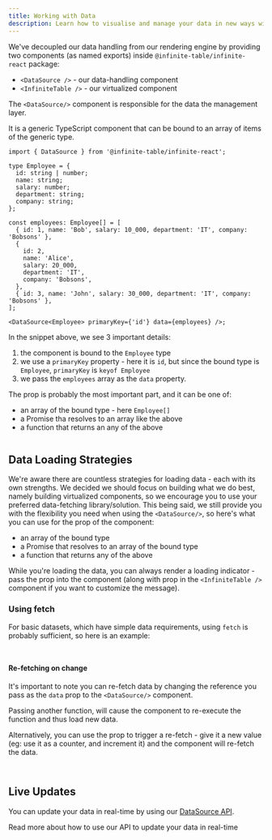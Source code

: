 ```yaml
---
title: Working with Data
description: Learn how to visualise and manage your data in new ways with Infinite Table
---
```


We've decoupled our data handling from our rendering engine by providing two components (as named exports) inside `@infinite-table/infinite-react` package:

- `<DataSource />` - our data-handling component
- `<InfiniteTable />` - our virtualized component

The `<DataSource/>` component is responsible for the data the management layer. 

It is a generic TypeScript component that can be bound to an array of items of the generic type.

```tsx 
import { DataSource } from '@infinite-table/infinite-react';

type Employee = {
  id: string | number;
  name: string;
  salary: number;
  department: string;
  company: string;
};

const employees: Employee[] = [
  { id: 1, name: 'Bob', salary: 10_000, department: 'IT', company: 'Bobsons' },
  {
    id: 2,
    name: 'Alice',
    salary: 20_000,
    department: 'IT',
    company: 'Bobsons',
  },
  { id: 3, name: 'John', salary: 30_000, department: 'IT', company: 'Bobsons' },
];

<DataSource<Employee> primaryKey={'id'} data={employees} />;
```

In the snippet above, we see 3 important details:

1. the component is bound to the `Employee` type
2. we use a `primaryKey` property - here it is `id`, but since the bound type is `Employee`, `primaryKey` is `keyof Employee`
3. we pass the `employees` array as the `data` property.

The <DataSourcePropLink name="data" /> prop is probably the most important part, and it can be one of:

- an array of the bound type - here `Employee[]`
- a Promise tha resolves to an array like the above
- a function that returns an any of the above

<Sandpack title="Data loading example with promise">

```ts file="basic-example.page.tsx"

```

</Sandpack>

## Data Loading Strategies

We're aware there are countless strategies for loading data - each with its own strengths. We decided we should focus on building what we do best, namely building virtualized components, so we encourage you to use your preferred data-fetching library/solution. This being said, we still provide you with the flexibility you need when using the `<DataSource/>`, so here's what you can use for the <DPropLink name="data" /> prop of the component:

 - an array of the bound type
 - a Promise that resolves to an array of the bound type
 - a function that returns any of the above

While you're loading the data, you can always render a loading indicator - pass the <DataSourcePropLink name="loading" /> prop into the component (along with <PropLink name="loadingText" /> prop in the `<InfiniteTable />` component if you want to customize the message).

### Using fetch

For basic datasets, which have simple data requirements, using `fetch` is probably sufficient, so here is an example:

<Sandpack title="Using fetch for remote data">

```ts file="using-fetch-example.page.tsx"

```

```ts file="columns.ts"

```

</Sandpack>

#### Re-fetching on change

It's important to note you can re-fetch data by changing the reference you pass as the `data` prop to the `<DataSource/>` component. 

<Note>

Passing another <DPropLink name="data"/> function, will cause the component to re-execute the function and thus load new data.

Alternatively, you can use the <DPropLink name="refetchKey" /> prop to trigger a re-fetch - give it a new value (eg: use it as a counter, and increment it) and the component will re-fetch the data.

</Note>

<Sandpack title="Re-fetching data">

```ts file="refetch-example.page.tsx"

```

```ts file="columns.ts"

```

</Sandpack>


## Live Updates


You can update your data in real-time by using our [DataSource API](/docs/reference/datasource-api).

<HeroCards>
<YouWillLearnCard title="DataSource API" path="/docs/learn/working-with-data/updating-data-in-realtime">
Read more about how to use our API to update your data in real-time
</YouWillLearnCard>

</HeroCards>
